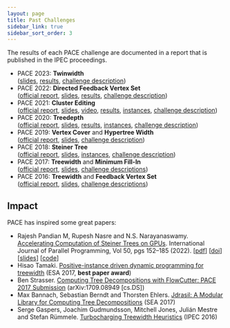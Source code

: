 ```yaml
---
layout: page
title: Past Challenges
sidebar_link: true
sidebar_sort_order: 3
---
```


The results of each PACE challenge are documented in a report that is published in the IPEC proceedings.
- PACE 2023: **Twinwidth**<br/>
  ([slides](https://docs.google.com/presentation/d/1zXZ56B6dg6aDPGPK9IjXLj-DzCaZH1KIEFxTo-4t0zM/edit?usp=sharing),
  [results](/2023/results/),
  [challenge description](/2023/))
- PACE 2022: **Directed Feedback Vertex Set**<br/>
  ([official report](https://doi.org/10.4230/LIPIcs.IPEC.2022.26),
  [slides](/2022/PACE22-slides.pdf),
  [results](/2022/results/),
  [challenge description](/2022/))
- PACE 2021: **Cluster Editing**<br/>
  ([official report](https://doi.org/10.4230/LIPIcs.IPEC.2021.26),
  [slides](/2021/pace2021-award-ceremony.pdf),
  [video](https://fpt.akt.tu-berlin.de/pace2021/pace-award-recording.mp4),
  [results](/2021/results/), 
  [instances](https://github.com/PACE-challenge/Cluster-Editing-PACE-2021-instances), 
  [challenge description](/2021/))
- PACE 2020: **Treedepth**<br/>
  ([official report](https://doi.org/10.4230/LIPIcs.IPEC.2020.37),
  [slides](/2020/slides.pdf),
  [results](/2020/results/), 
  [instances](https://github.com/lkowalik/Treedepth-PACE-2020-instances), 
  [challenge description](/2020/))
- PACE 2019: **Vertex Cover** and **Hypertree Width**<br/>
  ([official report](https://doi.org/10.4230/LIPIcs.IPEC.2019.25),
  [slides](/files/PACE19-slides.pdf),
  [challenge description](/2019/))
- PACE 2018: **Steiner Tree**<br/>
  ([official report](https://doi.org/10.4230/LIPIcs.IPEC.2018.26),
  [slides](/files/PACE18-slides.pdf),
  [instances](https://github.com/PACE-challenge/SteinerTree-PACE-2018-instances),
  [challenge description](/2018/))
- PACE 2017: **Treewidth** and **Minimum Fill-In**<br/>
  ([official report](https://doi.org/10.4230/LIPIcs.IPEC.2017.30), [slides](/files/PACE17-slides.pdf), [challenge descriptions](/2017/))
- PACE 2016: **Treewidth** and **Feedback Vertex Set**<br/>
  ([official report](https://doi.org/10.4230/LIPIcs.IPEC.2016.30), [slides](/files/PACE16-slides.pdf), [challenge descriptions](/2016/))

## Impact

PACE has inspired some great papers:

- Rajesh Pandian M, Rupesh Nasre and N.S. Narayanaswamy.
[Accelerating Computation of Steiner Trees on GPUs](https://doi.org/10.1007/s10766-021-00723-0). International Journal of Parallel Programming, Vol 50, pgs 152–185 (2022). [[pdf](https://mrprajesh.co.in/pdfs/steiner-ijpp22-preprint.pdf)] [[doi](https://doi.org/10.1007/s10766-021-00723-0)] [[slides](https://mrprajesh.co.in/pdfs/sem2-v4.pdf)] [[code](https://doi.org/10.5281/zenodo.4477087)]
- Hisao Tamaki. [Positive-instance driven dynamic programming for treewidth](https://dx.doi.org/10.4230/LIPIcs.ESA.2017.68) (ESA 2017, **best paper award**)
- Ben Strasser. [Computing Tree Decompositions with FlowCutter: PACE 2017 Submission](https://arxiv.org/abs/1709.08949) (arXiv:1709.08949 [cs.DS])
- Max Bannach, Sebastian Berndt and Thorsten Ehlers. [Jdrasil: A Modular Library for Computing Tree Decompositions](https://dx.doi.org/10.4230/LIPIcs.SEA.2017.28) (SEA 2017)
- Serge Gaspers, Joachim Gudmundsson, Mitchell Jones, Julián Mestre and Stefan Rümmele. [Turbocharging Treewidth Heuristics](https://dx.doi.org/10.4230/LIPIcs.IPEC.2016.13) (IPEC 2016)
